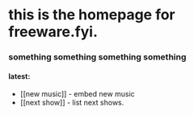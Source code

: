 # this is the homepage for freeware.fyi.

### something something something something

#### latest: 

- [[new music]] - embed new music
- [[next show]] - list next shows.